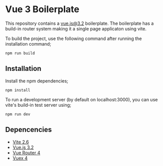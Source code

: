 # Vue 3  Boilerplate

This repository contains a vue.js@3.2 boilerplate. The boilerplate has a build-in router system making it a single page applicaton using vite.

To build the project, use the following command after running the installation command;
```
npm run build
```

## Installation

Install the npm dependencies;

```
npm install
```

To run a development server (by default on localhost:3000), you can use vite's build-in test server using;
```
npm run dev
```

## Depencencies

- [Vite 2.6](https://github.com/vitejs/vite)
- [Vue.js 3.2](https://vuejs.org)
- [Vue Router 4](https://router.vuejs.org)
- [Vuex 4](https://vuex.vuejs.org)
